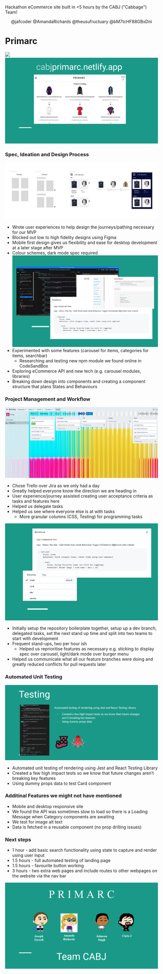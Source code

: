 Hackathon eCommerce site built in <5 hours by the CABJ ("Cabbage") Team!
<p align="center">@jafcoder
@AmandaRichards
@theusufructuary
@bM7tcHF88GBxDni</p>

# Primarc
![](https://github.com/bM7tcHF88GBxDni/README-GIF-Storage/blob/main/primarc/Primarc%20Demo.gif)
![](https://github.com/bM7tcHF88GBxDni/README-GIF-Storage/blob/main/primarc/Screenshot%20and%20Live%20address.png)

### Spec, Ideation and Design Process
![](https://github.com/bM7tcHF88GBxDni/README-GIF-Storage/blob/main/primarc/Figma%20UX.png)
 - Wrote user experiences to help design the journeys/pathing necessary for our MVP
 - Blocked out low to high fidelity designs using Figma
 - Mobile first design gives us flexibility and ease for desktop development at a later stage after MVP
 - Colour schemes, dark mode spec required
![](https://github.com/bM7tcHF88GBxDni/README-GIF-Storage/blob/main/primarc/Ideadtion%20and%20Design%20Process%202.png)
 - Experimented with some features (carousel for items, categories for items, searchbar)
     - Researching and testing new npm module we found online in CodeSandBox
 - Exploring eCommerce API and new tech (e.g. carousel modules, libraries)
 - Breaking down design into components and creating a component structure that plans States and Behaviours

### Project Management and Workflow
<img src="https://github.com/bM7tcHF88GBxDni/README-GIF-Storage/blob/main/primarc/Trello%20Mid%20Point.png">

 - Chose Trello over Jira as we only had a day
 - Greatly helped everyone know the direction we are heading in
 - User experience/journey assisted creating user acceptance criteria as tasks and features here
 - Helped us delegate tasks
 - Helped us see where everyone else is at with tasks
    - More granular columns (CSS, Testing) for programming tasks

![](https://github.com/bM7tcHF88GBxDni/README-GIF-Storage/blob/main/primarc/Workflow.png)
 - Initially setup the repository boilerplate together, setup up a dev branch, delegated tasks, set the next stand up time and split into two teams to start with development
 - Frequent stand-ups, two per hour ish
     - Helped us reprioritise features as necessary e.g. sticking to display spec over carousel, light/dark mode over burger menu
 - Helped us communicate what all our feature branches were doing and greatly reduced conflicts for pull requests later

### Automated Unit Testing
![](https://github.com/bM7tcHF88GBxDni/README-GIF-Storage/blob/main/primarc/Testing.png)
 - Automated unit testing of rendering using Jest and React Testing Library
 - Created a few high impact tests so we know that future changes aren’t breaking key features
 - Using dummy props data to test Card component

### Additinal Features we might not have mentioned
- Mobile and desktop responsive site
- We found the API was sometimes slow to load so there is a Loading Message when Category components are awaiting
- We test for image alt text
- Data is fetched in a reusable component (no prop drilling issues)

### Next steps
 - 1 hour - add basic search functionality using state to capture and render using user input
 - 1.5 hours - full automated testing of landing page
 - 1.5 hours - favourite button working
 - 3 hours - two extra web pages and include routes to other webpages on the website via the nav bar

![](https://github.com/bM7tcHF88GBxDni/README-GIF-Storage/blob/main/primarc/Team%20Cabbage%20(CABJ).png)
